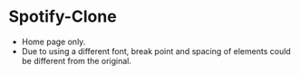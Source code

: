 # Spotify-Clone

- Home page only.
- Due to using a different font, break point and spacing of elements could be different from the original.

